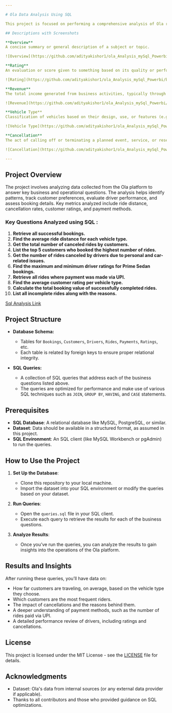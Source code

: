 ```yaml
---

# Ola Data Analysis Using SQL

This project is focused on performing a comprehensive analysis of Ola ride-sharing data using SQL queries. The primary goal is to gain insights into various factors such as booking success rates, customer behavior, driver performance, payment methods, and booking details.

## Descriptions with Screenshots

**Overview**  
A concise summary or general description of a subject or topic.  

![Overview](https://github.com/adityakishor1/ola_Analysis_mySql_Powerbi/blob/ec4c4286ea9a314bdb5e9c35a529ab1875493a14/Img%20Vid/Overview.png)

**Rating**  
An evaluation or score given to something based on its quality or performance.  

![Rating](https://github.com/adityakishor1/ola_Analysis_mySql_Powerbi/blob/ec4c4286ea9a314bdb5e9c35a529ab1875493a14/Img%20Vid/Rating.png)

**Revenue**  
The total income generated from business activities, typically through sales or services.  

![Revenue](https://github.com/adityakishor1/ola_Analysis_mySql_Powerbi/blob/ec4c4286ea9a314bdb5e9c35a529ab1875493a14/Img%20Vid/Revenue.png)

**Vehicle Type**  
Classification of vehicles based on their design, use, or features (e.g., sedan, electric car). 

![Vehicle Type](https://github.com/adityakishor1/ola_Analysis_mySql_Powerbi/blob/ec4c4286ea9a314bdb5e9c35a529ab1875493a14/Img%20Vid/Vehicle%20type.png)

**Cancellation**  
The act of calling off or terminating a planned event, service, or reservation.

![Cancellation](https://github.com/adityakishor1/ola_Analysis_mySql_Powerbi/blob/ec4c4286ea9a314bdb5e9c35a529ab1875493a14/Img%20Vid/Cancellation.png)

---
```


## Project Overview

The project involves analyzing data collected from the Ola platform to answer key business and operational questions. The analysis helps identify patterns, track customer preferences, evaluate driver performance, and assess booking details. Key metrics analyzed include ride distance, cancellation rates, customer ratings, and payment methods.

### Key Questions Analyzed using SQL :
1. **Retrieve all successful bookings.**
2. **Find the average ride distance for each vehicle type.**
3. **Get the total number of canceled rides by customers.**
4. **List the top 5 customers who booked the highest number of rides.**
5. **Get the number of rides canceled by drivers due to personal and car-related issues.**
6. **Find the maximum and minimum driver ratings for Prime Sedan bookings.**
7. **Retrieve all rides where payment was made via UPI.**
8. **Find the average customer rating per vehicle type.**
9. **Calculate the total booking value of successfully completed rides.**
10. **List all incomplete rides along with the reasons.**

[Sql Analysis Link](https://github.com/adityakishor1/ola_Analysis_mySql_Powerbi/blob/main/Ola%20Sql%20Analysis.sql)


## Project Structure

- **Database Schema:**
  - Tables for `Bookings`, `Customers`, `Drivers`, `Rides`, `Payments`, `Ratings`, etc.
  - Each table is related by foreign keys to ensure proper relational integrity.

- **SQL Queries:**
  - A collection of SQL queries that address each of the business questions listed above.
  - The queries are optimized for performance and make use of various SQL techniques such as `JOIN`, `GROUP BY`, `HAVING`, and `CASE` statements.

## Prerequisites

- **SQL Database**: A relational database like MySQL, PostgreSQL, or similar.
- **Dataset**: Data should be available in a structured format, as assumed in this project.
- **SQL Environment**: An SQL client (like MySQL Workbench or pgAdmin) to run the queries.

## How to Use the Project

1. **Set Up the Database**:
   - Clone this repository to your local machine.
   - Import the dataset into your SQL environment or modify the queries based on your dataset.

2. **Run Queries**:
   - Open the `queries.sql` file in your SQL client.
   - Execute each query to retrieve the results for each of the business questions.

3. **Analyze Results**:
   - Once you’ve run the queries, you can analyze the results to gain insights into the operations of the Ola platform.

## Results and Insights

After running these queries, you’ll have data on:

- How far customers are traveling, on average, based on the vehicle type they choose.
- Which customers are the most frequent riders.
- The impact of cancellations and the reasons behind them.
- A deeper understanding of payment methods, such as the number of rides paid via UPI.
- A detailed performance review of drivers, including ratings and cancellations.

## License

This project is licensed under the MIT License - see the [LICENSE](LICENSE) file for details.

## Acknowledgments

- Dataset: Ola's data from internal sources (or any external data provider if applicable).
- Thanks to all contributors and those who provided guidance on SQL optimizations.
